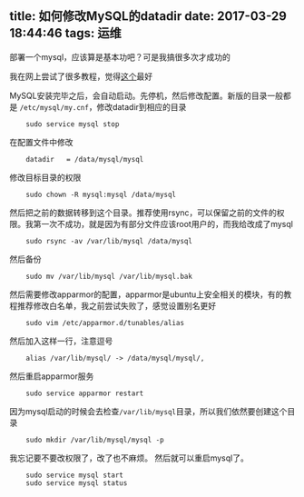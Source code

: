 title: 如何修改MySQL的datadir
date: 2017-03-29 18:44:46
tags: 运维
---

部署一个mysql，应该算是基本功吧？可是我搞很多次才成功的 <!--more-->

我在网上尝试了很多教程，觉得[这个](https://www.digitalocean.com/community/tutorials/how-to-move-a-mysql-data-directory-to-a-new-location-on-ubuntu-16-04)最好

MySQL安装完毕之后，会自动启动。先停机，然后修改配置。新版的目录一般都是 `/etc/mysql/my.cnf`，修改datadir到相应的目录

        sudo service mysql stop

在配置文件中修改

        datadir   = /data/mysql/mysql

修改目标目录的权限

        sudo chown -R mysql:mysql /data/mysql

然后把之前的数据转移到这个目录。推荐使用rsync，可以保留之前的文件的权限。我第一次不成功，就是因为有部分文件应该root用户的，而我给改成了mysql

        sudo rsync -av /var/lib/mysql /data/mysql

然后备份

        sudo mv /var/lib/mysql /var/lib/mysql.bak

然后需要修改apparmor的配置，apparmor是ubuntu上安全相关的模块，有的教程推荐修改白名单，我之前尝试失败了，感觉设置别名更好

        sudo vim /etc/apparmor.d/tunables/alias

然后加入这样一行，注意逗号

        alias /var/lib/mysql/ -> /data/mysql/mysql/,

然后重启apparmor服务

        sudo service apparmor restart

因为mysql启动的时候会去检查`/var/lib/mysql`目录，所以我们依然要创建这个目录

        sudo mkdir /var/lib/mysql/mysql -p

我忘记要不要改权限了，改了也不麻烦。
然后就可以重启mysql了。

        sudo service mysql start
        sudo service mysql status
